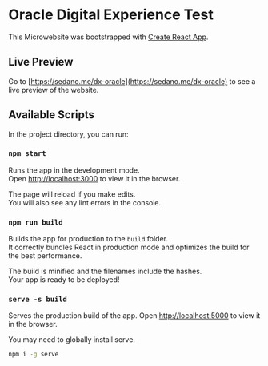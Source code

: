 # Oracle Digital Experience Test

This Microwebsite was bootstrapped with [Create React App](https://github.com/facebookincubator/create-react-app).

## Live Preview

Go to [https://sedano.me/dx-oracle](https://sedano.me/dx-oracle) to see a live preview of the website.

## Available Scripts

In the project directory, you can run:

### `npm start`

Runs the app in the development mode.<br>
Open [http://localhost:3000](http://localhost:3000) to view it in the browser.

The page will reload if you make edits.<br>
You will also see any lint errors in the console.

### `npm run build`

Builds the app for production to the `build` folder.<br>
It correctly bundles React in production mode and optimizes the build for the best performance.

The build is minified and the filenames include the hashes.<br>
Your app is ready to be deployed!

### `serve -s build`

Serves the production build of the app.
Open [http://localhost:5000](http://localhost:5000) to view it in the browser.

You may need to globally install serve.
```sh
npm i -g serve
```